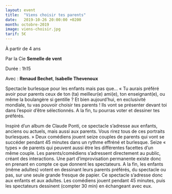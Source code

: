 ```yaml
---
layout: event
title:  "Viens choisir tes parents"
date:   2019-10-26 20:00:00 +0200
month: octobre-2019
image: viens-choisir.jpg
tarif: 5€
---
```


À partir de 4 ans

Par la Cie **Semelle de vent**

Durée : 1h15

Avec : **Renaud Bechet**, **Isabelle Thevenoux**

Spectacle burlesque pour les enfants mais pas que… « Tu aurais préféré avoir pour parents ceux de ton (ta) meilleur(e) ami(e), ton enseignant(e), ou même la boulangère si gentille ? Et bien aujourd’hui, en exclusivité mondiale, tu vas pouvoir choisir tes parents ! Ils vont se présenter devant toi dans l’espoir d’être sélectionnés. A la fin, tu pourras voter et dessiner tes préférés.

Inspiré d’un album de Claude Ponti, ce spectacle s’adresse aux enfants, anciens ou actuels, mais aussi aux parents. Vous rirez tous de ces portraits burlesques. » Deux comédiens jouent seize couples de parents qui vont se succéder pendant 45 minutes dans un rythme effréné et burlesque. Seize « types » de parents qui peuvent aussi être les différentes facettes d’un même couple. Les parents/comédiens s’adressent directement au public, créant des interactions. Une part d’improvisation permanente existe donc en prenant en compte ce que donnent les spectateurs. A la fin, les enfants (même adultes) votent en dessinant leurs parents préférés, du spectacle ou pas, sur une seule grande fresque de papier. Ce spectacle s’adresse donc aux enfants et aux adultes. Les comédiens jouent pendant 45 minutes, puis les spectateurs dessinent (compter 30 min) en échangeant avec eux.
